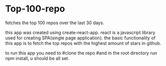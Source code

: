 # Top-100-repo
fetches the top 100 repos over the last 30 days.

this app was created using create-react-app.
react is a javascript library used for creating SPA(single page application).
the basic functionality of this app is to fetch the top repos with the highest amount of stars in github.

to run this app
you need to
#clone the repo
#and in the root directory run npm install, u should be all set.
